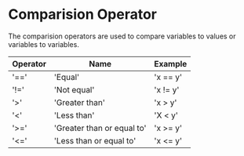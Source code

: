 # Comparision Operator

The comparision operators are used to compare variables to values or variables to variables.

| Operator | Name | Example |
|----------|------|---------|
| '==' | 'Equal' | 'x == y' |
| '!=' | 'Not equal' | 'x != y' |
| '>' | 'Greater than' | 'x > y' |
| '<' | 'Less than' | 'X < y' |
| '>=' | 'Greater than or equal to' | 'x >= y' |
| '<=' | 'Less than or equal to' | 'x <= y' |







